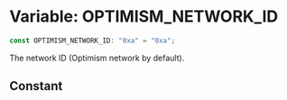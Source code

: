 # Variable: OPTIMISM\_NETWORK\_ID

```ts
const OPTIMISM_NETWORK_ID: "0xa" = "0xa";
```

The network ID (Optimism network by default).

## Constant

